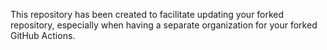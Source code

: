 This repository has been created to facilitate updating your forked repository, especially when having a separate organization for your forked GitHub Actions.